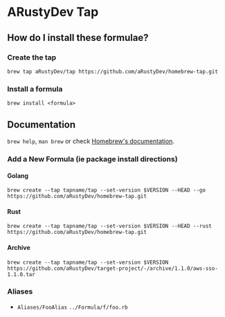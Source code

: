 # ARustyDev Tap

## How do I install these formulae?

### Create the tap

`brew tap aRustyDev/tap https://github.com/aRustyDev/homebrew-tap.git`

### Install a formula

`brew install <formula>`

## Documentation

`brew help`, `man brew` or check [Homebrew's documentation](https://docs.brew.sh).

### Add a New Formula (ie package install directions)

#### Golang

`brew create --tap tapname/tap --set-version $VERSION --HEAD --go https://github.com/aRustyDev/homebrew-tap.git`

#### Rust

`brew create --tap tapname/tap --set-version $VERSION --HEAD --rust https://github.com/aRustyDev/homebrew-tap.git`

#### Archive

`brew create --tap tapname/tap --set-version $VERSION https://github.com/aRustyDev/target-project/-/archive/1.1.0/aws-sso-1.1.0.tar`

### Aliases

- `Aliases/FooAlias` `../Formula/f/foo.rb`
